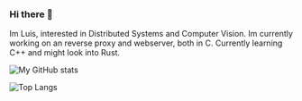 ### Hi there 👋

Im Luis, interested in Distributed Systems and Computer Vision.
Im currently working on an reverse proxy and webserver, both in C. 
Currently learning C++ and might look into Rust. 

![My GitHub stats](https://github-readme-stats.vercel.app/api?username=LuisRuisinger&theme=dark&show_icons=true)

![Top Langs](https://github-readme-stats.vercel.app/api/top-langs/?username=LuisRuisinger&theme=dark&layout=compact)


<!--
**LuisRuisinger/LuisRuisinger** is a ✨ _special_ ✨ repository because its `README.md` (this file) appears on your GitHub profile.

Here are some ideas to get you started:

- 🔭 I’m currently working on ...
- 🌱 I’m currently learning ...
- 👯 I’m looking to collaborate on ...
- 🤔 I’m looking for help with ...
- 💬 Ask me about ...
- 📫 How to reach me: ...
- 😄 Pronouns: ...
- ⚡ Fun fact: ...
-->
